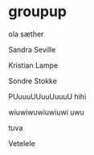 # groupup

ola sæther

Sandra Seville

Kristian Lampe

Sondre Stokke

PUuuuUUuuUuuuU
hihi

wiuwiwuwiuwiuwi
uwu

tuva

Vetelele
